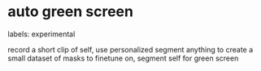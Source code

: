 # auto green screen

labels: experimental

record a short clip of self, use personalized segment anything to create a small dataset of masks to finetune on, segment self for green screen
